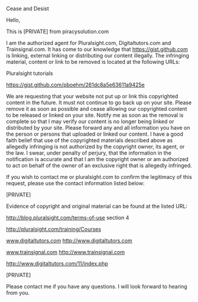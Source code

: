 Cease and Desist

Hello,

This is [PRIVATE] from piracysolution.com 

I am the authorized agent for
Pluralsight.com, Digitaltutors.com and Trainsignal.com. It has come to our
knowledge that https://gist.github.com is linking, external linking or
distributing our content illegally. The infringing material, content or
link to be removed is located at the following URLs:

Pluralsight tutorials

https://gist.github.com/pboehm/261dc8a5e63611a9425e

We are requesting that your website not put up or link this copyrighted
content in the future. It must not continue to go back up on your site.
Please remove it as soon as possible and cease allowing our copyrighted
content to be released or linked on your site. Notify me as soon as the
removal is complete so that I may verify our content is no longer being
linked or distributed by your site. Please forward any and all information
you have on the person or persons that uploaded or linked our content. I
have a good faith belief that use of the copyrighted materials described
above as allegedly infringing is not authorized by the copyright owner, its
agent, or the law. I swear, under penalty of perjury, that the information
in the notification is accurate and that I am the copyright owner or am
authorized to act on behalf of the owner of an exclusive right that is
allegedly infringed.

If you wish to contact me or pluralsight.com to confirm the legitimacy of
this request, please use the contact information listed below:

 [PRIVATE]
 
Evidence of copyright and original material can be found at the listed URL:

http://blog.pluralsight.com/terms-of-use section 4

http://pluralsight.com/training/Courses

www.digitaltutors.com <http://www.digitaltutors.com>

www.trainsignal.com <http://www.trainsignal.com>

http://www.digitaltutors.com/11/index.php

 [PRIVATE]
 
Please contact me if you have any questions. I will look forward to hearing
from you.
